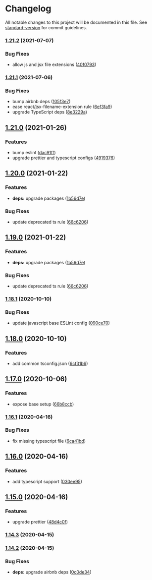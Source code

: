 # Changelog

All notable changes to this project will be documented in this file. See [standard-version](https://github.com/conventional-changelog/standard-version) for commit guidelines.

### [1.21.2](https://github.com/karolis-sh/eslint-config/compare/v1.21.1...v1.21.2) (2021-07-07)


### Bug Fixes

* allow js and jsx file extensions ([40f0793](https://github.com/karolis-sh/eslint-config/commit/40f07936373e0d65582e61c1ae1839654c4757ee))

### [1.21.1](https://github.com/karolis-sh/eslint-config/compare/v1.21.0...v1.21.1) (2021-07-06)


### Bug Fixes

* bump airbnb deps ([105f3e7](https://github.com/karolis-sh/eslint-config/commit/105f3e725064b09c48c348a86a2dc50f4baa0508))
* ease react/jsx-filename-extension rule ([6ef3fa9](https://github.com/karolis-sh/eslint-config/commit/6ef3fa9e9d0dddeb1aa40134069e932e52e0539a))
* upgrade TypeScript deps ([8e3229a](https://github.com/karolis-sh/eslint-config/commit/8e3229af97f3604370bb8a388063734a3dc6202f))

## [1.21.0](https://github.com/karolis-sh/eslint-config/compare/v1.20.0...v1.21.0) (2021-01-26)


### Features

* bump eslint ([dac91ff](https://github.com/karolis-sh/eslint-config/commit/dac91ffa1bafa6f9d762c10cea798811d4cce415))
* upgrade prettier and typescript configs ([4919376](https://github.com/karolis-sh/eslint-config/commit/4919376bd27ce4df4ddcdf21be79bbfc1b081430))

## [1.20.0](https://github.com/karolis-sh/eslint-config/compare/v1.18.1...v1.20.0) (2021-01-22)


### Features

* **deps:** upgrade packages ([1b56d7e](https://github.com/karolis-sh/eslint-config/commit/1b56d7ee100fdb64d52197da78d374b5ca6e9421))


### Bug Fixes

* update deprecated ts rule ([66c6206](https://github.com/karolis-sh/eslint-config/commit/66c6206c489f1e84b5a2a13ca64192e626c47cde))

## [1.19.0](https://github.com/karolis-sh/eslint-config/compare/v1.18.1...v1.19.0) (2021-01-22)


### Features

* **deps:** upgrade packages ([1b56d7e](https://github.com/karolis-sh/eslint-config/commit/1b56d7ee100fdb64d52197da78d374b5ca6e9421))


### Bug Fixes

* update deprecated ts rule ([66c6206](https://github.com/karolis-sh/eslint-config/commit/66c6206c489f1e84b5a2a13ca64192e626c47cde))

### [1.18.1](https://github.com/karolis-sh/eslint-config/compare/v1.18.0...v1.18.1) (2020-10-10)


### Bug Fixes

* update javascript base ESLint config ([090ce70](https://github.com/karolis-sh/eslint-config/commit/090ce7038a59b7ebd3570e17ffd94fd12cebc4cd))

## [1.18.0](https://github.com/karolis-sh/eslint-config/compare/v1.17.0...v1.18.0) (2020-10-10)


### Features

* add common tsconfig.json ([6cf31b6](https://github.com/karolis-sh/eslint-config/commit/6cf31b6027a805fd99a28f171b78cff50bf82bae))

## [1.17.0](https://github.com/karolis-sh/eslint-config/compare/v1.16.1...v1.17.0) (2020-10-06)


### Features

* expose base setup ([66b8ccb](https://github.com/karolis-sh/eslint-config/commit/66b8ccb4443fc15a36c67e85748deb524dd37f9f))

### [1.16.1](https://github.com/karolis-sh/eslint-config/compare/v1.16.0...v1.16.1) (2020-04-16)


### Bug Fixes

* fix missing typescript file ([6ca41bd](https://github.com/karolis-sh/eslint-config/commit/6ca41bde8791b96a0c444aa88688841fa1863ee4))

## [1.16.0](https://github.com/karolis-sh/eslint-config/compare/v1.15.0...v1.16.0) (2020-04-16)


### Features

* add typescript support ([030ee95](https://github.com/karolis-sh/eslint-config/commit/030ee952f865fec775f282f3376160dcd4624e00))

## [1.15.0](https://github.com/karolis-sh/eslint-config/compare/v1.14.3...v1.15.0) (2020-04-16)


### Features

* upgrade prettier ([48d4c0f](https://github.com/karolis-sh/eslint-config/commit/48d4c0f8c04365b99345ac3f24dd427119eb2580))

### [1.14.3](https://github.com/karolis-sh/eslint-config/compare/v1.14.2...v1.14.3) (2020-04-15)

### [1.14.2](https://github.com/karolis-sh/eslint-config/compare/v1.14.1...v1.14.2) (2020-04-15)


### Bug Fixes

* **deps:** upgrade airbnb deps ([0c0de34](https://github.com/karolis-sh/eslint-config/commit/0c0de3443bcd77b2422e2e13eb90060ddbc4c0e0))
